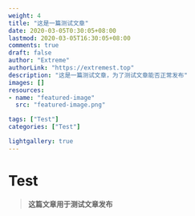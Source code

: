 ```yaml
---
weight: 4
title: "这是一篇测试文章"
date: 2020-03-05T0:30:05+08:00
lastmod: 2020-03-05T16:30:05+08:00
comments: true
draft: false
author: "Extreme"
authorLink: "https://extremest.top"
description: "这是一篇测试文章，为了测试文章能否正常发布"
images: []
resources:
- name: "featured-image"
  src: "featured-image.png"

tags: ["Test"]
categories: ["Test"]

lightgallery: true
---
```


# Test

> **这篇文章用于测试文章发布** 